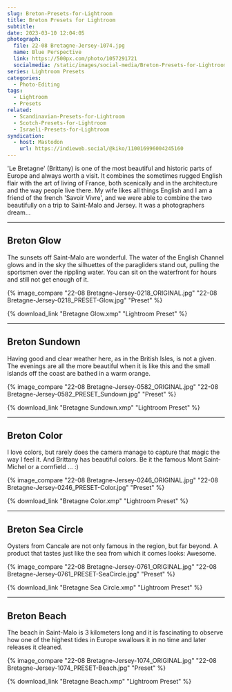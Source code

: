 ```yaml
---
slug: Breton-Presets-for-Lightroom
title: Breton Presets for Lightroom
subtitle:
date: 2023-03-10 12:04:05
photograph:
  file: 22-08 Bretagne-Jersey-1074.jpg
  name: Blue Perspective
  link: https://500px.com/photo/1057291721
  socialmedia: /static/images/social-media/Breton-Presets-for-Lightroom.png
series: Lightroom Presets
categories:
  - Photo-Editing
tags:
  - Lightroom
  - Presets
related:
  - Scandinavian-Presets-for-Lightroom
  - Scotch-Presets-for-Lightroom
  - Israeli-Presets-for-Lightroom
syndication:
  - host: Mastodon
    url: https://indieweb.social/@kiko/110016996004245160
---
```


'Le Bretagne' (Brittany) is one of the most beautiful and historic parts of Europe and always worth a visit. It combines the sometimes rugged English flair with the art of living of France, both scenically and in the architecture and the way people live there. My wife likes all things English and I am a friend of the french 'Savoir Vivre', and we were able to combine the two beautifully on a trip to Saint-Malo and Jersey. It was a photographers dream...

<!-- more -->

--- 

## Breton Glow

The sunsets off Saint-Malo are wonderful. The water of the English Channel glows and in the sky the silhuettes of the paragliders stand out, pulling the sportsmen over the rippling water. You can sit on the waterfront for hours and still not get enough of it.

{% image_compare
  "22-08 Bretagne-Jersey-0218_ORIGINAL.jpg"
  "22-08 Bretagne-Jersey-0218_PRESET-Glow.jpg"
  "Preset"
%}

{% download_link "Bretagne Glow.xmp" "Lightroom Preset" %}

---

## Breton Sundown

Having good and clear weather here, as in the British Isles, is not a given. The evenings are all the more beautiful when it is like this and the small islands off the coast are bathed in a warm orange.

{% image_compare
  "22-08 Bretagne-Jersey-0582_ORIGINAL.jpg"
  "22-08 Bretagne-Jersey-0582_PRESET_Sundown.jpg"
  "Preset"
%}

{% download_link "Bretagne Sundown.xmp" "Lightroom Preset" %}

---

## Breton Color

I love colors, but rarely does the camera manage to capture that magic the way I feel it. And Brittany has beautiful colors. Be it the famous Mont Saint-Michel or a cornfield ... :)

{% image_compare
  "22-08 Bretagne-Jersey-0246_ORIGINAL.jpg"
  "22-08 Bretagne-Jersey-0246_PRESET-Color.jpg"
  "Preset"
%}

{% download_link "Bretagne Color.xmp" "Lightroom Preset" %}

---

## Breton Sea Circle

Oysters from Cancale are not only famous in the region, but far beyond. A product that tastes just like the sea from which it comes looks: Awesome.

{% image_compare
  "22-08 Bretagne-Jersey-0761_ORIGINAL.jpg"
  "22-08 Bretagne-Jersey-0761_PRESET-SeaCircle.jpg"
  "Preset"
%}

{% download_link "Bretagne Sea Circle.xmp" "Lightroom Preset" %}

---

## Breton Beach

The beach in Saint-Malo is 3 kilometers long and it is fascinating to observe how one of the highest tides in Europe swallows it in no time and later releases it cleaned.

{% image_compare
  "22-08 Bretagne-Jersey-1074_ORIGINAL.jpg"
  "22-08 Bretagne-Jersey-1074_PRESET-Beach.jpg"
  "Preset"
%}

{% download_link "Bretagne Beach.xmp" "Lightroom Preset" %}
